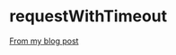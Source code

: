 requestWithTimeout
==================

[From my blog post](http://tomcoote.co.uk/code-to-give-users-time-to-read-feedback)
